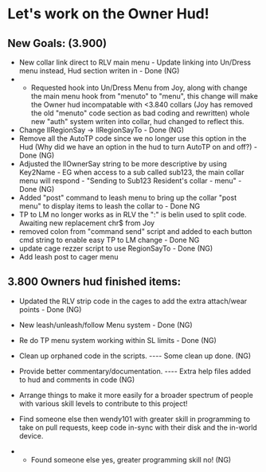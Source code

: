 Let's work on the Owner Hud!
===========================

New Goals: (3.900)
------------
- New collar link direct to RLV main menu - Update linking into Un/Dress menu instead, Hud section writen in - Done (NG)
- - Requested hook into Un/Dress Menu from Joy, along with change the main menu hook from "menuto" to "menu", this change will make the Owner hud incompatable with <3.840 collars (Joy has removed the old "menuto" code section as bad coding and rewritten) whole new "auth" system writen into collar, hud changed to reflect this.
- Change llRegionSay -> llRegionSayTo - Done (NG)
- Remove all the AutoTP code since we no longer use this option in the Hud (Why did we have an option in the hud to turn AutoTP on and off?) - Done (NG)
- Adjusted the llOwnerSay string to be more descriptive by using Key2Name - EG when access to a sub called sub123, the main collar menu will respond - "Sending to Sub123 Resident's collar - menu" - Done (NG)
- Added "post" command to leash menu to bring up the collar "post menu" to display items to leash the collar to - Done NG
- TP to LM no longer works as in RLV the ":" is belin used to split code. Awaiting new replacement chr$ from Joy
- removed colon from "command send" script and added to each button cmd string to enable easy TP to LM change - Done NG
- update cage rezzer script to use RegionSayTo - Done (NG)
- Add leash post to cager menu

3.800 Owners hud finished items:
---------------------------------
- Updated the RLV strip code in the cages to add the extra attach/wear points - Done (NG)
- New leash/unleash/follow Menu system - Done (NG)
- Re do TP menu system working within SL limits - Done (NG)
- Clean up orphaned code in the scripts. ---- Some clean up done. (NG)
- Provide better commentary/documentation. ---- Extra help files added to hud and comments in code (NG)

- Arrange things to make it more easily for a broader spectrum of people with various skill levels to contribute to this project!
- Find someone else then wendy101 with greater skill in programming to take on pull requests, keep code in-sync with their disk and the in-world device.
- - Found someone else yes, greater programming skill no! (NG)
